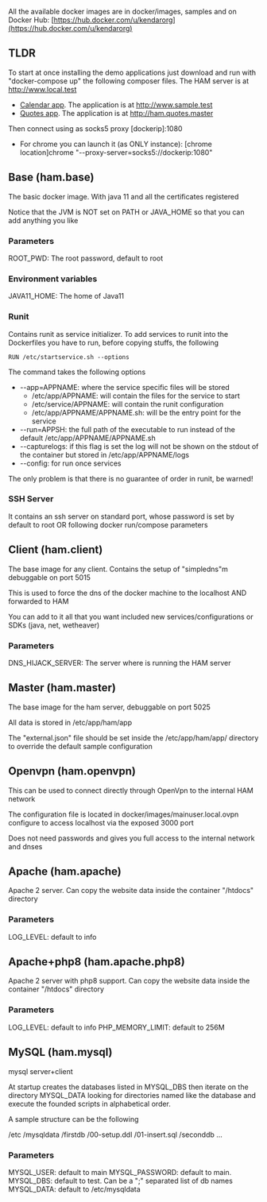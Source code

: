 All the available docker images are in docker/images, samples and on Docker Hub: [https://hub.docker.com/u/kendarorg](https://hub.docker.com/u/kendarorg)

## TLDR

To start at once installing the demo applications just download and run with "docker-compose up" the following composer files. The HAM server is at http://www.local.test

* [Calendar app](https://github.com/kendarorg/HttpAnsweringMachine/../HttpAnsweringMachine/raw/main/samples/calendar/hub_composer/docker-compose.yml). The application is at http://www.sample.test
* [Quotes app](https://github.com/kendarorg/HttpAnsweringMachine/../HttpAnsweringMachine/raw/main/samples/quotes/hub_composer/docker-compose.yml). The application is at http://ham.quotes.master

Then connect using as socks5 proxy [dockerip]:1080

* For chrome you can launch it (as ONLY instance): [chrome location]chrome "--proxy-server=socks5://dockerip:1080"


## Base (ham.base)

The basic docker image. With java 11 and all the certificates registered

Notice that the JVM is NOT set on PATH or JAVA_HOME so that you can add anything you like

### Parameters

ROOT_PWD: The root password, default to root

### Environment variables

JAVA11_HOME: The home of Java11

### Runit

Contains runit as service initializer. To add services to runit into the Dockerfiles
you have to run, before copying stuffs, the following

    RUN /etc/startservice.sh --options

The command takes the following options

* --app=APPNAME: where the service specific files will be stored
    * /etc/app/APPNAME: will contain the files for the service to start
    * /etc/service/APPNAME: will contain the runit configuration
    * /etc/app/APPNAME/APPNAME.sh: will be the entry point for the service
* --run=APPSH: the full path of the executable to run instead of the default /etc/app/APPNAME/APPNAME.sh
* --capturelogs: if this flag is set the log will not be shown on the stdout of the container but stored in /etc/app/APPNAME/logs
* --config: for run once services

The only problem is that there is no guarantee of order in runit, be warned!

### SSH Server

It contains an ssh server on standard port, whose password is set by default to root OR
following docker run/compose parameters


## Client (ham.client)

The base image for any client. Contains the setup of "simpledns"m debuggable on port 5015

This is used to force the dns of the docker machine to the localhost AND forwarded to HAM

You can add to it all that you want included new services/configurations or SDKs (java, net, wetheaver)

### Parameters

DNS_HIJACK_SERVER: The server where is running the HAM server

## Master (ham.master)

The base image for the ham server, debuggable on port 5025

All data is stored in /etc/app/ham/app

The "external.json" file should be set inside the /etc/app/ham/app/ directory to override the default sample configuration

## Openvpn (ham.openvpn)

This can be used to connect directly through OpenVpn to the internal HAM network

The configuration file is located in docker/images/mainuser.local.ovpn configure to access localhost via 
the exposed 3000 port

Does not need passwords and gives you full access to the internal network and dnses

## Apache (ham.apache)

Apache 2 server. Can copy the website data inside the container "/htdocs" directory

### Parameters

LOG_LEVEL: default to info


## Apache+php8 (ham.apache.php8)

Apache 2 server with php8 support. Can copy the website data inside the container "/htdocs" directory

### Parameters

LOG_LEVEL: default to info
PHP_MEMORY_LIMIT: default to 256M

## MySQL (ham.mysql)

mysql server+client

At startup creates the databases listed in MYSQL_DBS then iterate on 
the directory MYSQL_DATA looking for directories named like the database
and execute the founded scripts in alphabetical order.

A sample structure can be the following

  /etc
    /mysqldata
      /firstdb
        /00-setup.ddl
        /01-insert.sql
      /seconddb
        ...


### Parameters

MYSQL_USER: default to main
MYSQL_PASSWORD: default to main.
MYSQL_DBS: default to test. Can be a ";" separated list of db names
MYSQL_DATA: default to /etc/mysqldata